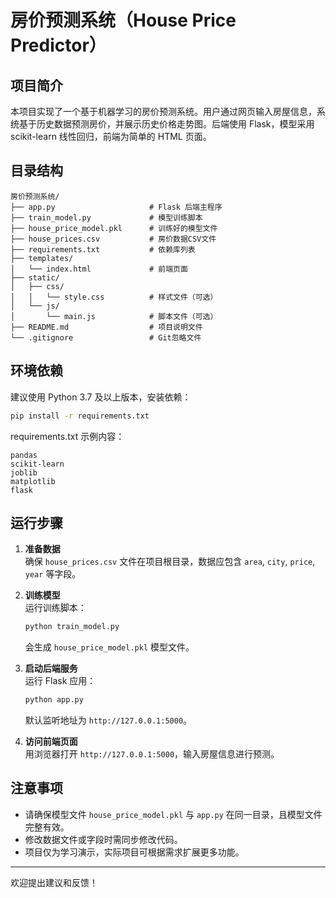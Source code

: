 # 房价预测系统（House Price Predictor）

## 项目简介
本项目实现了一个基于机器学习的房价预测系统。用户通过网页输入房屋信息，系统基于历史数据预测房价，并展示历史价格走势图。后端使用 Flask，模型采用 scikit-learn 线性回归，前端为简单的 HTML 页面。

## 目录结构
```
房价预测系统/
├── app.py                     # Flask 后端主程序
├── train_model.py             # 模型训练脚本
├── house_price_model.pkl      # 训练好的模型文件
├── house_prices.csv           # 房价数据CSV文件
├── requirements.txt           # 依赖库列表
├── templates/
│   └── index.html             # 前端页面
├── static/
│   ├── css/
│   │   └── style.css          # 样式文件（可选）
│   └── js/
│       └── main.js            # 脚本文件（可选）
├── README.md                  # 项目说明文件
└── .gitignore                 # Git忽略文件
```

## 环境依赖
建议使用 Python 3.7 及以上版本，安装依赖：

```bash
pip install -r requirements.txt
```

requirements.txt 示例内容：

```
pandas
scikit-learn
joblib
matplotlib
flask
```

## 运行步骤

1. **准备数据**  
   确保 `house_prices.csv` 文件在项目根目录，数据应包含 `area`,  `city`, `price`, `year` 等字段。

2. **训练模型**  
   运行训练脚本：

   ```bash
   python train_model.py
   ```

   会生成 `house_price_model.pkl` 模型文件。

3. **启动后端服务**  
   运行 Flask 应用：

   ```bash
   python app.py
   ```

   默认监听地址为 `http://127.0.0.1:5000`。

4. **访问前端页面**  
   用浏览器打开 `http://127.0.0.1:5000`，输入房屋信息进行预测。

## 注意事项
- 请确保模型文件 `house_price_model.pkl` 与 `app.py` 在同一目录，且模型文件完整有效。  
- 修改数据文件或字段时需同步修改代码。  
- 项目仅为学习演示，实际项目可根据需求扩展更多功能。  

---

欢迎提出建议和反馈！
